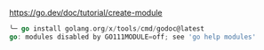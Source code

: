 https://go.dev/doc/tutorial/create-module

```go
╰─ go install golang.org/x/tools/cmd/godoc@latest                                                               ─╯
go: modules disabled by GO111MODULE=off; see 'go help modules'


```